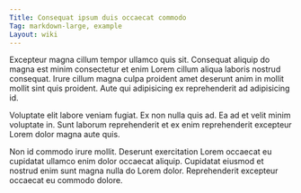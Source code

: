 ```yaml
---
Title: Consequat ipsum duis occaecat commodo
Tag: markdown-large, example
Layout: wiki
---
```

Excepteur magna cillum tempor ullamco quis sit. Consequat aliquip do magna est minim consectetur et enim Lorem cillum aliqua laboris nostrud consequat. Irure cillum magna culpa proident amet deserunt anim in mollit mollit sint quis proident. Aute qui adipisicing ex reprehenderit ad adipisicing id.

Voluptate elit labore veniam fugiat. Ex non nulla quis ad. Ea ad et velit minim voluptate in. Sunt laborum reprehenderit et ex enim reprehenderit excepteur Lorem dolor magna aute quis.

Non id commodo irure mollit. Deserunt exercitation Lorem occaecat eu cupidatat ullamco enim dolor occaecat aliquip. Cupidatat eiusmod et nostrud enim sunt magna nulla do Lorem dolor. Reprehenderit excepteur occaecat eu commodo dolore.